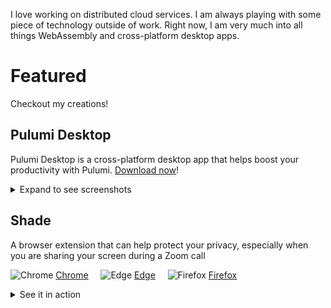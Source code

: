 I love working on distributed cloud services. I am always playing with some piece of technology outside of work. Right now, I am very much into all things WebAssembly and cross-platform desktop apps.

# Featured

Checkout my creations!

## Pulumi Desktop

Pulumi Desktop is a cross-platform desktop app that helps boost your productivity with Pulumi. [Download now](https://pulumi-desktop.github.io/)!

<details>
  <summary>Expand to see screenshots</summary>
  <img width="947" alt="projects" src="https://user-images.githubusercontent.com/1466314/147854944-7d1b9b7d-2ad1-48df-a9d8-65282e1f5715.png">

  <img width="418" alt="account-switcher" src="https://user-images.githubusercontent.com/1466314/147854947-d09a4cb9-a8f6-4059-8813-909f4271267d.png">
</details>

## Shade

A browser extension that can help protect your privacy, especially when you are sharing your screen during a Zoom call

![Chrome](https://www.google.com/images/icons/product/chrome_web_store-32.png) [Chrome](https://chrome.google.com/webstore/detail/shade/denfadghfapneeflooogfflmnnebpjha) &nbsp;&nbsp;&nbsp; ![Edge](https://microsoftedge.microsoft.com/favicon.ico) [Edge](https://microsoftedge.microsoft.com/addons/detail/shade/beejdgamkplgnpoabpkgpkdcbdhhnial) &nbsp;&nbsp;&nbsp; ![Firefox](https://addons.cdn.mozilla.net/favicon.ico?v=2) [Firefox](https://addons.mozilla.org/en-US/firefox/addon/privacy-shade/)

<details>
  <summary>See it in action</summary>
  
![Kapture 2021-06-15 at 15 42 55](https://user-images.githubusercontent.com/1466314/122132827-6ed17d00-cdf0-11eb-9574-5b3ca483e1fa.gif)
</details>


